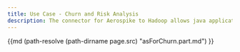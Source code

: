 ```yaml
---
title: Use Case - Churn and Risk Analysis
description: The connector for Aerospike to Hadoop allows java applications to process data using Hadoop. 
---
```

{{md  (path-resolve (path-dirname page.src) "asForChurn.part.md") }}
